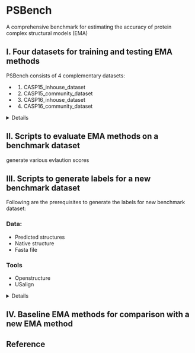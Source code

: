 # PSBench
A comprehensive benchmark for estimating the accuracy of protein complex structural models (EMA)
<!-- ![PSBench Pipeline](Datasets/imgs/pipeline.png) -->

## I. Four datasets for training and testing EMA methods
PSBench consists of 4 complementary datasets:
- 1. CASP15_inhouse_dataset
- 2. CASP15_community_dataset
- 3. CASP16_inhouse_dataset
- 4. CASP16_community_dataset
<details>
For each of the four datasets, we provide 10 unique quality scores and a few AlphaFold features:




| Category | Quality scores / features |
|:---------|:-------------------|
| **Global Quality Scores** | tmscore (4 variants), rmsd |
| **Local Quality Scores** | lddt |
| **Interface Quality Scores** | ics, ics_precision, ics_recall, ips, qs_global, qs_best, dockq_wave |
| **Additional Input Features** (CASP15_inhouse_dataset and CASP16_inhouse_dataset) | type, afm_confidence_score, af3_ranking_score, iptm, num_inter_pae, mpDockQ/pDockQ |


For detailed explanations of each quality score and feature, please refer to [Quality_Scores_Definitions](Datasets/Quality_Scores_Definitions.json)


## i. CASP15_inhouse_dataset
CASP15_inhouse_dataset consists of a total of 7,885 models generated by MULTICOM3 during the 2022 CASP15 competition. 
![CASP15_inhouse_dataset](Datasets/imgs/CASP15_inhouse_dataset.png)

## ii. CASP15_community_dataset
CASP15_community_dataset consists of a total of 10,942 models generated by all the participating groups during the 2022 CASP15 competition. 
![CASP15_community_dataset](Datasets/imgs/CASP15_community_dataset.png)

## iii. CASP16_inhouse_dataset
CASP16_inhouse_dataset consists of a total of 1,009,050 models generated by MULTICOM4 during the 2024 CASP16 competition. 
![CASP16_inhouse_dataset](Datasets/imgs/CASP16_inhouse_dataset.png)

## iv. CASP16_community_dataset
CASP16_community_dataset consists of a total of 12,904 models generated by all the participating groups during the 2024 CASP16 competition.
![CASP16_community_dataset](Datasets/imgs/CASP16_community_dataset.png)
</details>

## II. Scripts to evaluate EMA methods on a benchmark dataset

generate various evlaution scores

## III. Scripts to generate labels for a new benchmark dataset
Following are the prerequisites to generate the labels for new benchmark dataset:
### Data:
- Predicted structures
- Native structure
- Fasta file
### Tools
 - Openstructure
 - USalign

<details>

Download the PSBench repository and cd into scripts

```bash
    git clone https://github.com/BioinfoMachineLearning/PSBench.git
    cd PSBench
    cd scripts
```

#### Openstructure Installation (Need to run only once)
```bash
docker pull registry.scicore.unibas.ch/schwede/openstructure:latest
```

Check the docker installation with 
```bash
# should print the latest version of openstructure 
docker run -it registry.scicore.unibas.ch/schwede/openstructure:latest --version
```

#### Structure alignment and filtration (required for tmscore_usalign_aligned)
Requires 6 arguments:
- -f : path to the fasta file for the target
- -pp : path to the predicted pdbs directory for the target
- -np : path to the native pdb file for the target
- -o : path to the output directory
- -tmp : path to the temporary directory
- -c : path to the clustalw binary (available in tools/clustalw1.83/clustalw)

```bash
python filter_pdb.py --f /path/to/fasta_file -pp /path/to/predicted_pdbs_directory -np /path/to/native_pdb_file -o /path/to/output_directory -tmp /path/to/temporary_directory -c /path/to/clustalw_binary_file
```


#### Run openstructure (required for ics, ics_precision, ics_recall, ips, qs_global, qs_best, lddt, rmsd, dockq_wave, mmalign_tmscore)
Requires 3 arguments:
- --indir : path to the folder containing predicted pdbs
- --nativedir : path to the corresponding native pdb
- --outdir : path to the output folder

```bash
python run_openstructure.py --indir /path/to/predicted_pdb_folder/ --nativedir /path/to/native_pdb_file --outdir /path/to/output_folder
```

#### Run USalign for original predicted structure and original native structure (required for tmscore_usalign)
Requires 4 arguments:
- --indir : path to the folder containing original predicted pdbs
- --nativedir : path to the corresponding original native pdb
- --outdir : path to the output folder
- --usalign_program : path to the USalign binary (available at tools/USalign)

```bash
python run_usalign.py --indir /path/to/predicted_pdb_folder/ --nativedir /path/to/native_pdb_file --outdir /path/to/output_folder --usalign_program /path/to/USalign_binary
```
#### Run USalign for filtered predicted structure and filtered native structure (required for tmscore_usalign_aligned)
Requires 4 arguments:
- --indir : path to the folder containing filtered predicted pdbs
- --nativedir : path to the corresponding filtered native pdb
- --outdir : path to the output folder
- --usalign_program : path to the USalign binary (available at tools/USalign)

```bash
python run_usalign.py --indir /path/to/predicted_pdb_folder/ --nativedir /path/to/native_pdb_file --outdir /path/to/output_folder --usalign_program /path/to/USalign_binary
```

#### Create a csv out of the results

Requires 5 arguments:
- -pp : path to the predicted pdbs directory for the target
- -os : path to the openstructure results for the target
- -tm_u : path to the tmscore_usalign results for the target
- -tm_ua : path to the tmscore_usalign_aligned results for the target
- -oc : path where the output csv is to be saved

```bash
python create_csv.py -pp /path/to/predicted_pdbs_directory -os /path/to/openstructure_results_directory/ -tm_u /path/to/tmscore_usalign_results_directory -tm_ua /path/to/tmscore_usalign_aligned_results_directory -oc /path/to/output_csv_file
```



</details>

## IV. Baseline EMA methods for comparison with a new EMA method

## Reference
